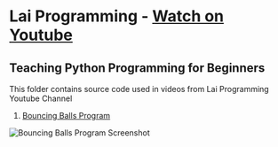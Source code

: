 # Lai Programming - [Watch on Youtube](https://youtu.be/W9fdczla2ds)
## Teaching Python Programming for Beginners

This folder contains source code used in videos from Lai Programming Youtube Channel

1. [Bouncing Balls Program](https://github.com/laiprogramming/laiprogramming/tree/main/bouncing_balls)

![Bouncing Balls Program Screenshot](screenshot.png)
